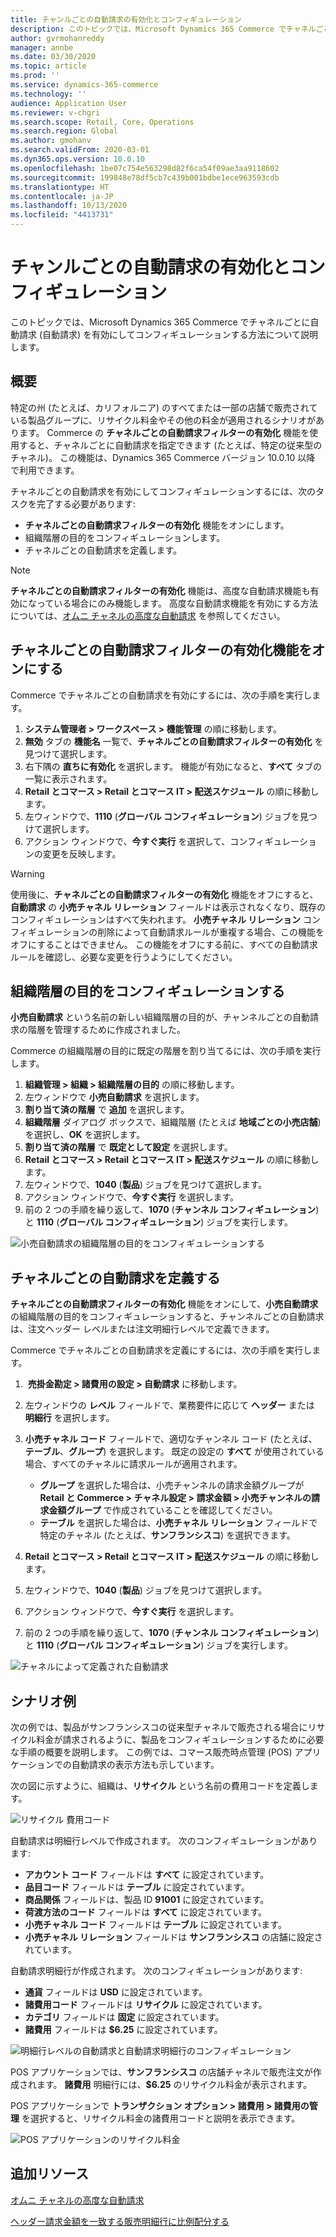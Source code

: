 ```yaml
---
title: チャンルごとの自動請求の有効化とコンフィギュレーション
description: このトピックでは、Microsoft Dynamics 365 Commerce でチャネルごとに自動請求を有効にしてコンフィギュレーションする方法について説明します。
author: gvrmohanreddy
manager: annbe
ms.date: 03/30/2020
ms.topic: article
ms.prod: ''
ms.service: dynamics-365-commerce
ms.technology: ''
audience: Application User
ms.reviewer: v-chgri
ms.search.scope: Retail, Core, Operations
ms.search.region: Global
ms.author: gmohanv
ms.search.validFrom: 2020-03-01
ms.dyn365.ops.version: 10.0.10
ms.openlocfilehash: 1be07c754e563298d82f6ca54f09ae3aa9118602
ms.sourcegitcommit: 199848e78df5cb7c439b001bdbe1ece963593cdb
ms.translationtype: HT
ms.contentlocale: ja-JP
ms.lasthandoff: 10/13/2020
ms.locfileid: "4413731"
---
```

# <a name="enable-and-configure-auto-charges-by-channel"></a>チャンルごとの自動請求の有効化とコンフィギュレーション

このトピックでは、Microsoft Dynamics 365 Commerce でチャネルごとに自動請求 (自動請求) を有効にしてコンフィギュレーションする方法について説明します。

## <a name="overview"></a>概要

特定の州 (たとえば、カリフォルニア) のすべてまたは一部の店舗で販売されている製品グループに、リサイクル料金やその他の料金が適用されるシナリオがあります。 Commerce の **チャネルごとの自動請求フィルターの有効化** 機能を使用すると、チャネルごとに自動請求を指定できます (たとえば、特定の従来型のチャネル)。 この機能は、Dynamics 365 Commerce バージョン 10.0.10 以降 で利用できます。

チャネルごとの自動請求を有効にしてコンフィギュレーションするには、次のタスクを完了する必要があります:

- **チャネルごとの自動請求フィルターの有効化** 機能をオンにします。
- 組織階層の目的をコンフィギュレーションします。
- チャネルごとの自動請求を定義します。

> [!NOTE]
> **チャネルごとの自動請求フィルターの有効化** 機能は、高度な自動請求機能も有効になっている場合にのみ機能します。 高度な自動請求機能を有効にする方法については、[オムニ チャネルの高度な自動請求](omni-auto-charges.md) を参照してください。

## <a name="turn-on-the-enable-filter-auto-charges-by-channel-feature"></a>チャネルごとの自動請求フィルターの有効化機能をオンにする

Commerce でチャネルごとの自動請求を有効にするには、次の手順を実行します。

1. **システム管理者 \> ワークスペース \> 機能管理** の順に移動します。
1. **無効** タブの **機能名** 一覧で、**チャネルごとの自動請求フィルターの有効化** を見つけて選択します。
1. 右下隅の **直ちに有効化** を選択します。 機能が有効になると、**すべて** タブの一覧に表示されます。
1. **Retail とコマース \> Retail とコマース IT \> 配送スケジュール** の順に移動します。
1. 左ウィンドウで、**1110** (**グローバル コンフィギュレーション**) ジョブを見つけて選択します。
1. アクション ウィンドウで、**今すぐ実行** を選択して、コンフィギュレーションの変更を反映します。

> [!WARNING]
> 使用後に、**チャネルごとの自動請求フィルターの有効化** 機能をオフにすると、**自動請求** の **小売チャネル リレーション** フィールドは表示されなくなり、既存のコンフィギュレーションはすべて失われます。 **小売チャネル リレーション** コンフィギュレーションの削除によって自動請求ルールが重複する場合、この機能をオフにすることはできません。 この機能をオフにする前に、すべての自動請求ルールを確認し、必要な変更を行うようにしてください。

## <a name="configure-the-organization-hierarchy-purpose"></a>組織階層の目的をコンフィギュレーションする

**小売自動請求** という名前の新しい組織階層の目的が、チャンネルごとの自動請求の階層を管理するために作成されました。

Commerce の組織階層の目的に既定の階層を割り当てるには、次の手順を実行します。
        
1. **組織管理 \> 組織 \> 組織階層の目的** の順に移動します。
1. 左ウィンドウで **小売自動請求** を選択します。
1. **割り当て済の階層** で **追加** を選択します。
1. **組織階層** ダイアログ ボックスで、組織階層 (たとえば **地域ごとの小売店舗**) を選択し、**OK** を選択します。
1. **割り当て済の階層** で **既定として設定** を選択します。
1. **Retail とコマース \> Retail とコマース IT \> 配送スケジュール** の順に移動します。
1. 左ウィンドウで、**1040** (**製品**) ジョブを見つけて選択します。
1. アクション ウィンドウで、**今すぐ実行** を選択します。
1. 前の 2 つの手順を繰り返して、**1070** (**チャンネル コンフィギュレーション**) と **1110** (**グローバル コンフィギュレーション**) ジョブを実行します。

![小売自動請求の組織階層の目的をコンフィギュレーションする](media/Auto-charges-org-hierarchy-purpose.png)

## <a name="define-auto-charges-by-channel"></a>チャネルごとの自動請求を定義する

**チャネルごとの自動請求フィルターの有効化** 機能をオンにして、**小売自動請求** の組織階層の目的をコンフィギュレーションすると、チャンネルごとの自動請求は、注文ヘッダー レベルまたは注文明細行レベルで定義できます。

Commerce でチャネルごとの自動請求を定義にするには、次の手順を実行します。

1.  **売掛金勘定 \> 諸費用の設定 \> 自動請求** に移動します。
1. 左ウィンドウの **レベル** フィールドで、業務要件に応じて **ヘッダー** または **明細行** を選択します。
1. **小売チャネル コード** フィールドで、適切なチャンネル コード (たとえば、**テーブル**、**グループ**) を選択します。 既定の設定の **すべて** が使用されている場合、すべてのチャネルに請求ルールが適用されます。

    - **グループ** を選択した場合は、小売チャンネルの請求金額グループが **Retail と Commerce \> チャネル設定 \> 請求金額 \> 小売チャンネルの請求金額グループ** で作成されていることを確認してください。
    - **テーブル** を選択した場合は、**小売チャネル リレーション** フィールドで特定のチャネル (たとえば、**サンフランシスコ**) を選択できます。

1. **Retail とコマース \> Retail とコマース IT \> 配送スケジュール** の順に移動します。
1. 左ウィンドウで、**1040** (**製品**) ジョブを見つけて選択します。
1. アクション ウィンドウで、**今すぐ実行** を選択します。
1. 前の 2 つの手順を繰り返して、**1070** (**チャンネル コンフィギュレーション**) と **1110** (**グローバル コンフィギュレーション**) ジョブを実行します。
    
![チャネルによって定義された自動請求](media/Auto-charges-line-charge-by-channel.png)

## <a name="example-scenario"></a>シナリオ例

次の例では、製品がサンフランシスコの従来型チャネルで販売される場合にリサイクル料金が請求されるように、製品をコンフィギュレーションするために必要な手順の概要を説明します。 この例では、コマース販売時点管理 (POS) アプリケーションでの自動請求の表示方法も示しています。

次の図に示すように、組織は、**リサイクル** という名前の費用コードを定義します。

![リサイクル 費用コード](media/Auto-charges-charge-code.png)

自動請求は明細行レベルで作成されます。 次のコンフィギュレーションがあります:

- **アカウント コード** フィールドは **すべて** に設定されています。
- **品目コード** フィールドは **テーブル** に設定されています。
- **商品関係** フィールドは、製品 ID **91001** に設定されています。
- **荷渡方法のコード** フィールドは **すべて** に設定されています。
- **小売チャネル コード** フィールドは **テーブル** に設定されています。
- **小売チャネル リレーション** フィールドは **サンフランシスコ** の店舗に設定されています。

自動請求明細行が作成されます。 次のコンフィギュレーションがあります:

- **通貨** フィールドは **USD** に設定されています。
- **諸費用コード** フィールドは **リサイクル** に設定されています。
- **カテゴリ** フィールドは **固定** に設定されています。
- **諸費用** フィールドは **$6.25** に設定されています。

![明細行レベルの自動請求と自動請求明細行のコンフィギュレーション](media/Auto-charges-recyclingfee-line-fee.png)

POS アプリケーションでは、**サンフランシスコ** の店舗チャネルで販売注文が作成されます。 **諸費用** 明細行には、**$6.25** のリサイクル料金が表示されます。

POS アプリケーションで **トランザクション オプション \> 諸費用 \> 諸費用の管理** を選択すると、リサイクル料金の諸費用コードと説明を表示できます。

![POS アプリケーションのリサイクル料金](media/pos-auto-charges-recyclingfee-line-fee.png)

## <a name="additional-resources"></a>追加リソース

[オムニ チャネルの高度な自動請求](omni-auto-charges.md)

[ヘッダー請求金額を一致する販売明細行に比例配分する](pro-rate-charges-matching-lines.md)
